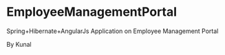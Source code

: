 # EmployeeManagementPortal
Spring+Hibernate+AngularJs Application on Employee Management Portal

By Kunal
